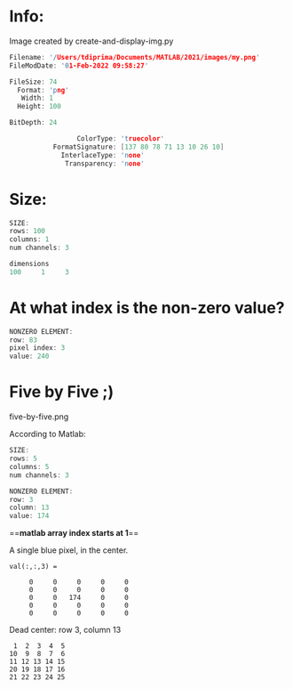 # Info:

Image created by create-and-display-img.py

```c
Filename: '/Users/tdiprima/Documents/MATLAB/2021/images/my.png'
FileModDate: '01-Feb-2022 09:58:27'

FileSize: 74
  Format: 'png'
   Width: 1
  Height: 100

BitDepth: 24

                 ColorType: 'truecolor'
           FormatSignature: [137 80 78 71 13 10 26 10]
             InterlaceType: 'none'
              Transparency: 'none'
```

# Size:

```c
SIZE:
rows: 100
columns: 1
num channels: 3

dimensions
100     1     3
```

# At what index is the non-zero value?

```c
NONZERO ELEMENT:
row: 83
pixel index: 3
value: 240
```

# Five by Five ;)

five-by-five.png

According to Matlab:

```c
SIZE:
rows: 5
columns: 5
num channels: 3

NONZERO ELEMENT:
row: 3
column: 13
value: 174
```

==**matlab array index starts at 1**==

A single blue pixel, in the center.

```
val(:,:,3) =

     0     0     0     0     0
     0     0     0     0     0
     0     0   174     0     0
     0     0     0     0     0
     0     0     0     0     0
```

Dead center: row 3, column 13

```
 1  2  3  4  5
10  9  8  7  6
11 12 13 14 15
20 19 18 17 16
21 22 23 24 25
```
